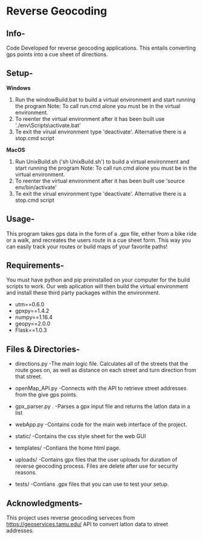 # Reverse Geocoding 

## Info-
Code Developed for reverse geocoding applications. This entails converting gps points into a cue sheet of directions. 

## Setup-
**Windows**
1. Run the windowBuild.bat to build a virtual environment and start running the program
Note: To call run.cmd alone you must be in the virtual environment. 
2. To reenter the virtual environment after it has been built use './env\Scripts\activate.bat'
3. Te exit the virual environment type 'deactivate'. Alternative there is a stop.cmd script

**MacOS**
1. Run UnixBuild.sh ('sh UnixBuild.sh') to build a virtual environment and start running the program
Note: To call run.cmd alone you must be in the virtual environment. 
2. To reenter the virtual environment after it has been built use 'source env/bin/activate'
3. Te exit the virual environment type 'deactivate'. Alternative there is a stop.cmd script

## Usage- 
This program takes gps data in the form of a .gpx file, either from a bike ride or a walk, and recreates the users route in a cue sheet form. This way you can easily track your routes or build maps of your favorite paths!

## Requirements-
You must have python and pip preinstalled on your computer for the build scripts to work. Our web aplication will then build the virtual environment and install these third party packages within the environment. 
- utm==0.6.0
- gpxpy==1.4.2
- numpy==1.16.4
- geopy==2.0.0
- Flask==1.0.3


## Files & Directories-
* directions.py
-The main logic file. Calculates all of the streets that the route goes on, as well as distance on each street and turn direction from that street. 

* openMap_API.py
-Connects with the API to retrieve street addresses from the give gps points.

* gpx_parser.py .
-Parses a gpx input file and returns the latlon data in a list

* webApp.py
-Contains code for the main web interface of the project.

* static/
-Contains the css style sheet for the web GUI

* templates/
-Contians the home html page.

* uploads/
-Contains gpx files that the user uploads for duration of reverse geocoding process. Files are delete after use for security reasons. 

* tests/
-Contians .gpx files that you can use to test your setup.

## Acknowledgments-
This project uses reverse geocoding serveces from https://geoservices.tamu.edu/ API to convert latlon data to street addresses. 
